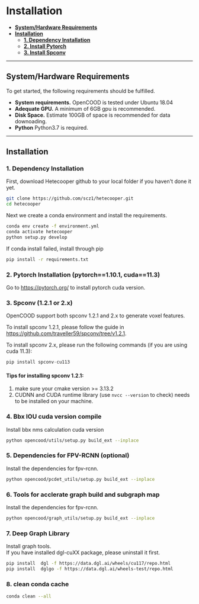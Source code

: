 # Installation

* [__System/Hardware Requirements__](#requirements)
* [__Installation__](#installation)
    * [__1. Dependency Installation__](#1-dependency-installation)
    * [__2. Install Pytorch__](#2-pytorch-installation-18)
    * [__3. Install Spconv__](#3-spconv-121-requred)




---
## System/Hardware Requirements
To get started, the following requirements should be fulfilled.
* __System requirements.__ OpenCOOD is tested under Ubuntu 18.04
* __Adequate GPU.__ A minimum of 6GB gpu is recommended.
* __Disk Space.__ Estimate 100GB of space is recommended for data downoading.
* __Python__ Python3.7 is required.


---
## Installation
### 1. Dependency Installation
First, download Hetecooper github to your local folder if you haven't done it yet.
```sh
git clone https://github.com/scz1/hetecooper.git
cd hetecooper
```
Next we create a conda environment and install the requirements.

```sh
conda env create -f environment.yml
conda activate hetecooper
python setup.py develop
```

If conda install failed,  install through pip
```sh
pip install -r requirements.txt
```

### 2. Pytorch Installation (pytorch==1.10.1, cuda==11.3)

Go to https://pytorch.org/ to install pytorch cuda version.

### 3. Spconv (1.2.1 or 2.x)
OpenCOOD support both spconv 1.2.1 and 2.x to generate voxel features. 

To install spconv 1.2.1, please follow the guide in https://github.com/traveller59/spconv/tree/v1.2.1.

To install spconv 2.x, please run the following commands (if you are using cuda 11.3):
```python
pip install spconv-cu113
```
#### Tips for installing spconv 1.2.1:
1. make sure your cmake version >= 3.13.2
2. CUDNN and CUDA runtime library (use `nvcc --version` to check) needs to be installed on your machine.



### 4. Bbx IOU cuda version compile
Install bbx nms calculation cuda version
  
  ```bash
  python opencood/utils/setup.py build_ext --inplace
  ```


### 5. Dependencies for FPV-RCNN (optional)
Install the dependencies for fpv-rcnn.
  
  ```bash
  python opencood/pcdet_utils/setup.py build_ext --inplace
  ```



### 6. Tools for acclerate graph build and subgraph map
Install the dependencies for fpv-rcnn.
  
  ```bash
  python opencood/graph_utils/setup.py build_ext --inplace
  ```

### 7. Deep Graph Library
Install graph tools.
<br/>
If you have installed dgl-cuXX package, please uninstall it first.
  ```bash
  pip install  dgl -f https://data.dgl.ai/wheels/cu117/repo.html
  pip install  dglgo -f https://data.dgl.ai/wheels-test/repo.html
  ```

<!-- ### 7. torch_geometric tools

```bash
conda install pyg=2.2 -c pyg -c conda-forge
pip install pyg-lib -f https://data.pyg.org/whl/torch-1.10.1+cu113.html
# torch_sparse install
pip install https://data.pyg.org/whl/torch-1.10.0%2Bcu113/torch_sparse-0.6.13-cp37-cp37m-linux_x86_64.whl
# torch_scatter install
pip install https://data.pyg.org/whl/torch-1.10.0%2Bcu113/torch_scatter-2.0.9-cp37-cp37m-linux_x86_64.whl
pip install pytorch-lightning yacs torch_geometric==2.0.4 torchmetrics==0.11.4
pip install performer-pytorch
pip install tensorboardX

``` -->

### 8. clean conda cache
```bash
conda clean --all
```